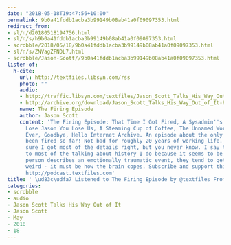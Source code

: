 ```yaml
---
date: "2018-05-18T19:47:56+10:00"
permalink: 9b0a41fddb1acba3b99149b08ab41a0f09097353.html
redirect_from:
- sl/n/d20180518194756.html
- sl/n/s/h9b0a41fddb1acba3b99149b08ab41a0f09097353.html
- scrobble/2018/05/18/9b0a41fddb1acba3b99149b08ab41a0f09097353.html
- sl/n/s/ZNVagZFNDL7.html
- scrobble/Jason-Scott//9b0a41fddb1acba3b99149b08ab41a0f09097353.html
listen-of:
  h-cite:
    url: http://textfiles.libsyn.com/rss
    photo: ""
    audio:
    - http://traffic.libsyn.com/textfiles/Jason_Scott_Talks_His_Way_Out_of_It_-_Episode_27.mp3?dest-id=574323
    - http://archive.org/download/Jason_Scott_Talks_His_Way_Out_of_It-Podcast-by-Jason_Scott/The_Firing_Episode.mp3
    name: The Firing Episode
    author: Jason Scott
    content: 'The Firing Episode: That Time I Got Fired, A Sysadmin''s Life, If You
      Lose Jason You Lose Us, A Steaming Cup of Coffee, The Unnamed Worst Customer
      Ever, Goodbye, Hello Internet Archive. An episode about the only time I''ve
      been fired so far! Not bad for roughly 20 years of working life. I am pretty
      sure I got most of the details right, but you never know. I say this compared
      to most of the talking about history I do because it seems to be that when a
      person describes an emotionally traumatic event, they tend to get details real
      weird - it must be how the brain copes. Subscribe and support this podcast at
      http://podcast.textfiles.com'
title: ' \ud83c\udfa7 Listened to The Firing Episode by @textfiles From #JasonScottTalksHisWayOutofIt'
categories:
- scrobble
- audio
- Jason Scott Talks His Way Out of It
- Jason Scott
- May
- 2018
- 18
---
```

